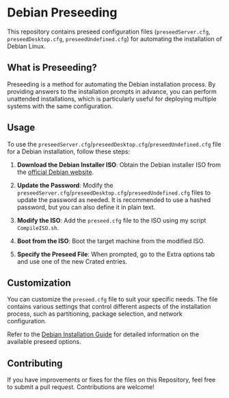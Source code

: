 # Debian Preseeding

This repository contains preseed configuration files (`preseedServer.cfg`, `preseedDesktop.cfg`, `preseedUndefined.cfg`) for automating the installation of Debian Linux.

## What is Preseeding?

Preseeding is a method for automating the Debian installation process. By providing answers to the installation prompts in advance, you can perform unattended installations, which is particularly useful for deploying multiple systems with the same configuration.

## Usage

To use the `preseedServer.cfg`/`preseedDesktop.cfg`/`preseedUndefined.cfg` file for a Debian installation, follow these steps:

1. **Download the Debian Installer ISO**: Obtain the Debian installer ISO from the [official Debian website](https://www.debian.org/distrib/).

2. **Update the Password**: Modify the `preseedServer.cfg`/`preseedDesktop.cfg`/`preseedUndefined.cfg` files to update the password as needed. It is recommended to use a hashed password, but you can also define it in plain text.

3. **Modify the ISO**: Add the `preseed.cfg` file to the ISO using my script `CompileISO.sh`.

4. **Boot from the ISO**: Boot the target machine from the modified ISO.

5. **Specify the Preseed File**: When prompted, go to the Extra options tab and use one of the new Crated entries.

## Customization

You can customize the `preseed.cfg` file to suit your specific needs. The file contains various settings that control different aspects of the installation process, such as partitioning, package selection, and network configuration.

Refer to the [Debian Installation Guide](https://www.debian.org/releases/stable/amd64/apb.html.en) for detailed information on the available preseed options.

## Contributing

If you have improvements or fixes for the files on this Repository, feel free to submit a pull request. Contributions are welcome!